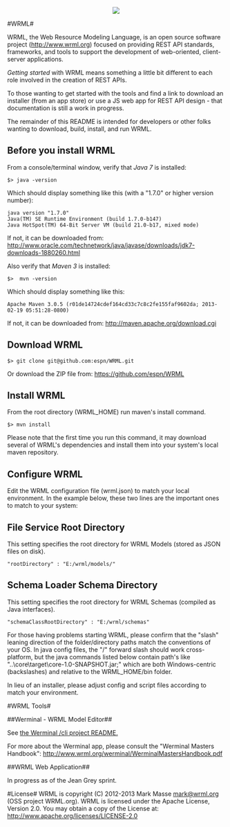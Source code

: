 <p align="center">
  <img src="http://www.wrml.org/images/site-logo-2.png"/>
</p>

#WRML#

WRML, the Web Resource Modeling Language, is an open source software project (http://www.wrml.org) focused on providing REST API standards, frameworks, and tools to support the development of web-oriented, client-server applications.

*Getting started* with WRML means something a little bit different to each role involved in the creation of REST APIs.

To those wanting to get started with the tools and find a link to download an installer (from an app store) or use a JS web app for REST API design - that documentation is still a work in progress.

The remainder of this README is intended for developers or other folks wanting to download, build, install, and run WRML.

Before you install WRML
-----------------------

From a console/terminal window, verify that *Java 7* is installed:

	$> java -version

Which should display something like this (with a "1.7.0" or higher version number):

	java version "1.7.0"
	Java(TM) SE Runtime Environment (build 1.7.0-b147)
	Java HotSpot(TM) 64-Bit Server VM (build 21.0-b17, mixed mode)

If not, it can be downloaded from: http://www.oracle.com/technetwork/java/javase/downloads/jdk7-downloads-1880260.html

Also verify that *Maven 3* is installed:

	$>  mvn -version

Which should display something like this:

	Apache Maven 3.0.5 (r01de14724cdef164cd33c7c8c2fe155faf9602da; 2013-02-19 05:51:28-0800)

If not, it can be downloaded from: http://maven.apache.org/download.cgi

Download WRML
-------------

	$> git clone git@github.com:espn/WRML.git

Or download the ZIP file from: https://github.com/espn/WRML

Install WRML
------------

From the root directory (WRML_HOME) run maven's install command.

	$> mvn install

Please note that the first time you run this command, it may download several of WRML's dependencies and install them into your system's local maven repository.

Configure WRML
--------------

Edit the WRML configuration file (wrml.json) to match your local environment. In the example below, these two lines are the important ones to match to your system:

File Service Root Directory
---------------------------
This setting specifies the root directory for WRML Models (stored as JSON files on disk).

	"rootDirectory" : "E:/wrml/models/"

Schema Loader Schema Directory
------------------------------

This setting specifies the root directory for WRML Schemas (compiled as Java interfaces).

	"schemaClassRootDirectory" : "E:/wrml/schemas"

For those having problems starting WRML, please confirm that the "slash" leaning direction of the folder/directory paths match the conventions of your OS. In java config files, the "/" forward slash should work cross-platform, but the java commands listed below contain path's like "..\core\target\core-1.0-SNAPSHOT.jar;" which are both Windows-centric (backslashes) and relative to the WRML_HOME/bin folder.

In lieu of an installer, please adjust config and script files according to match your environment.

#WRML Tools#

##Werminal - WRML Model Editor##

See <a href="./cli/README.md">the Werminal /cli project README.</a>

For more about the Werminal app, please consult the "Werminal Masters Handbook": http://www.wrml.org/werminal/WerminalMastersHandbook.pdf

##WRML Web Application##

In progress as of the Jean Grey sprint.


#License#
WRML is copyright (C) 2012-2013 Mark Masse <mark@wrml.org> (OSS project WRML.org). WRML is licensed under the Apache License, Version 2.0. You may obtain a copy of the License at: http://www.apache.org/licenses/LICENSE-2.0
